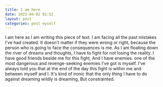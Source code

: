 ```yaml
---
title: I am here
date: 2023-04-02 02:52
layout: post
categories: post myself
---
```


I am here as I am writing this piece of text. I am facing all the past mistakes I've had created. It doesn't matter if they were wrong 
or right, because the person who is going to face the consequences is me. As I am floating down the river of dreams and thoughts, I have
to fight for not losing the reality. I have good friends beside me for this fight, And I have enemies. one of the most dangerous and revenge-seeking
enemies I've got is myself. I've always told you that at the end of the day this fight is within me and between myself and I. It's kind of 
ironic that the only thing I have to do against dreaming wildly is dreaming, But constrainted.
